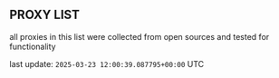 ## PROXY LIST

all proxies in this list were collected from open sources and tested for functionality

last update: `2025-03-23 12:00:39.087795+00:00` UTC